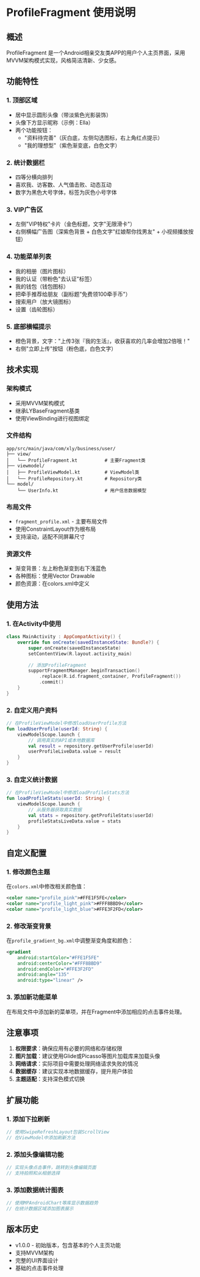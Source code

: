 # ProfileFragment 使用说明

## 概述
ProfileFragment 是一个Android相亲交友类APP的用户个人主页界面，采用MVVM架构模式实现，风格简洁清新、少女感。

## 功能特性

### 1. 顶部区域
- 居中显示圆形头像（带淡紫色光影装饰）
- 头像下方显示昵称（示例：Ella）
- 两个功能按钮：
  - "资料待完善"（灰白底，左侧勾选图标，右上角红点提示）
  - "我的理想型"（紫色渐变底，白色文字）

### 2. 统计数据栏
- 四等分横向排列
- 喜欢我、访客数、人气值击败、动态互动
- 数字为黑色大号字体，标签为灰色小号字体

### 3. VIP广告区
- 左侧"VIP特权"卡片（金色标题，文字"无限滑卡"）
- 右侧横幅广告图（深紫色背景 + 白色文字"红娘帮你找男友" + 小视频播放按钮）

### 4. 功能菜单列表
- 我的相册（图片图标）
- 我的认证（带粉色"去认证"标签）
- 我的钱包（钱包图标）
- 把牵手推荐给朋友（副标题"免费领100牵手币"）
- 搜索用户（放大镜图标）
- 设置（齿轮图标）

### 5. 底部横幅提示
- 橙色背景，文字："上传3张『我的生活』，收获喜欢的几率会增加2倍哦！"
- 右侧"立即上传"按钮（粉色底，白色文字）

## 技术实现

### 架构模式
- 采用MVVM架构模式
- 继承LYBaseFragment基类
- 使用ViewBinding进行视图绑定

### 文件结构
```
app/src/main/java/com/xly/business/user/
├── view/
│   └── ProfileFragment.kt          # 主要Fragment类
├── viewmodel/
│   ├── ProfileViewModel.kt         # ViewModel类
│   └── ProfileRepository.kt        # Repository类
└── model/
    └── UserInfo.kt                 # 用户信息数据模型
```

### 布局文件
- `fragment_profile.xml` - 主要布局文件
- 使用ConstraintLayout作为根布局
- 支持滚动，适配不同屏幕尺寸

### 资源文件
- 渐变背景：左上粉色渐变到右下浅蓝色
- 各种图标：使用Vector Drawable
- 颜色资源：在colors.xml中定义

## 使用方法

### 1. 在Activity中使用
```kotlin
class MainActivity : AppCompatActivity() {
    override fun onCreate(savedInstanceState: Bundle?) {
        super.onCreate(savedInstanceState)
        setContentView(R.layout.activity_main)
        
        // 添加ProfileFragment
        supportFragmentManager.beginTransaction()
            .replace(R.id.fragment_container, ProfileFragment())
            .commit()
    }
}
```

### 2. 自定义用户资料
```kotlin
// 在ProfileViewModel中修改loadUserProfile方法
fun loadUserProfile(userId: String) {
    viewModelScope.launch {
        // 调用真实的API或本地数据库
        val result = repository.getUserProfile(userId)
        userProfileLiveData.value = result
    }
}
```

### 3. 自定义统计数据
```kotlin
// 在ProfileViewModel中修改loadProfileStats方法
fun loadProfileStats(userId: String) {
    viewModelScope.launch {
        // 从服务器获取真实数据
        val stats = repository.getProfileStats(userId)
        profileStatsLiveData.value = stats
    }
}
```

## 自定义配置

### 1. 修改颜色主题
在`colors.xml`中修改相关颜色值：
```xml
<color name="profile_pink">#FFE1F5FE</color>
<color name="profile_light_pink">#FFF8BBD9</color>
<color name="profile_light_blue">#FFE3F2FD</color>
```

### 2. 修改渐变背景
在`profile_gradient_bg.xml`中调整渐变角度和颜色：
```xml
<gradient
    android:startColor="#FFE1F5FE"
    android:centerColor="#FFF8BBD9"
    android:endColor="#FFE3F2FD"
    android:angle="135"
    android:type="linear" />
```

### 3. 添加新功能菜单
在布局文件中添加新的菜单项，并在Fragment中添加相应的点击事件处理。

## 注意事项

1. **权限要求**：确保应用有必要的网络和存储权限
2. **图片加载**：建议使用Glide或Picasso等图片加载库来加载头像
3. **网络请求**：实际项目中需要处理网络请求失败的情况
4. **数据缓存**：建议实现本地数据缓存，提升用户体验
5. **主题适配**：支持深色模式切换

## 扩展功能

### 1. 添加下拉刷新
```kotlin
// 使用SwipeRefreshLayout包装ScrollView
// 在ViewModel中添加刷新方法
```

### 2. 添加头像编辑功能
```kotlin
// 实现头像点击事件，跳转到头像编辑页面
// 支持拍照和从相册选择
```

### 3. 添加数据统计图表
```kotlin
// 使用MPAndroidChart等库显示数据趋势
// 在统计数据区域添加图表展示
```

## 版本历史

- v1.0.0 - 初始版本，包含基本的个人主页功能
- 支持MVVM架构
- 完整的UI界面设计
- 基础的点击事件处理
